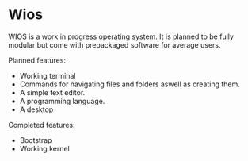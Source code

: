 # Wios
WIOS is a work in progress operating system.
It is planned to be fully modular but come with
prepackaged software for average users.

Planned features:
 - Working terminal
 - Commands for navigating files and folders aswell as creating them.
 - A simple text editor.
 - A programming language.
 - A desktop

Completed features:
 - Bootstrap
 - Working kernel
